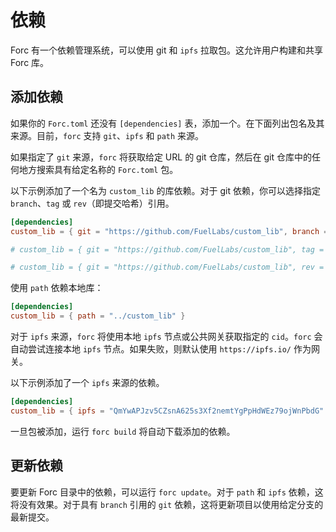 # 依赖

Forc 有一个依赖管理系统，可以使用 git 和 `ipfs` 拉取包。这允许用户构建和共享 Forc 库。

## 添加依赖

如果你的 `Forc.toml` 还没有 `[dependencies]` 表，添加一个。在下面列出包名及其来源。目前，`forc` 支持 `git`、`ipfs` 和 `path` 来源。

如果指定了 `git` 来源，`forc` 将获取给定 URL 的 git 仓库，然后在 git 仓库中的任何地方搜索具有给定名称的 `Forc.toml` 包。

以下示例添加了一个名为 `custom_lib` 的库依赖。对于 git 依赖，你可以选择指定 `branch`、`tag` 或 `rev`（即提交哈希）引用。

```toml
[dependencies]
custom_lib = { git = "https://github.com/FuelLabs/custom_lib", branch = "master" }

# custom_lib = { git = "https://github.com/FuelLabs/custom_lib", tag = "v0.0.1" }

# custom_lib = { git = "https://github.com/FuelLabs/custom_lib", rev = "87f80bdf323e2d64e213895d0a639ad468f4deff" }

```

使用 `path` 依赖本地库：

```toml
[dependencies]
custom_lib = { path = "../custom_lib" }
```

对于 `ipfs` 来源，`forc` 将使用本地 `ipfs` 节点或公共网关获取指定的 `cid`。`forc` 会自动尝试连接本地 `ipfs` 节点。如果失败，则默认使用 `https://ipfs.io/` 作为网关。

以下示例添加了一个 `ipfs` 来源的依赖。

```toml
[dependencies]
custom_lib = { ipfs = "QmYwAPJzv5CZsnA625s3Xf2nemtYgPpHdWEz79ojWnPbdG" }
```

一旦包被添加，运行 `forc build` 将自动下载添加的依赖。

## 更新依赖

要更新 Forc 目录中的依赖，可以运行 `forc update`。对于 `path` 和 `ipfs` 依赖，这将没有效果。对于具有 `branch` 引用的 `git` 依赖，这将更新项目以使用给定分支的最新提交。
